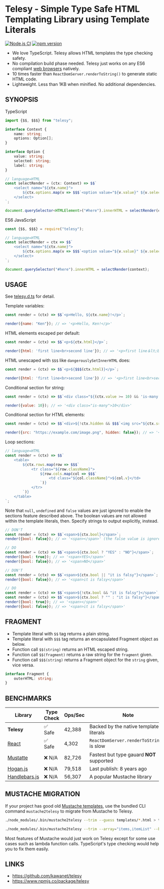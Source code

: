# Telesy - Simple Type Safe HTML Templating Library using Template Literals

[![Node.js CI](https://github.com/kawanet/telesy/workflows/Node.js%20CI/badge.svg?branch=main)](https://github.com/kawanet/telesy/actions/)
[![npm version](https://img.shields.io/npm/v/telesy)](https://www.npmjs.com/package/telesy)

- We love TypeScript. Telesy allows HTML templates the type checking safety.
- No compilation build phase needed. Telesy just works on any ES6 compliant [web browsers](https://developer.mozilla.org/en-US/docs/Web/JavaScript/Reference/Template_literals#browser_compatibility) natively.
- 10 times faster than `ReactDomServer.renderToString()` to generate static HTML code.
- Lightweight. Less than 1KB when minified. No additional dependencies.

## SYNOPSIS

TypeScript

```typescript
import {$$, $$$} from "telesy";

interface Context {
    name: string;
    options: Option[];
}

interface Option {
    value: string;
    selected: string;
    label: string;
}

// language=HTML
const selectRender = (ctx: Context) => $$`
    <select name="${ctx.name}">
        ${ctx.options.map(v => $$$`<option value="${v.value}" ${v.selected}>${v.label}</option>`)}
    </select>
`;

document.querySelector<HTMLElement>("#here").innerHTML = selectRender(context);
```

ES6 JavaScript

```typescript
const {$$, $$$} = require("telesy");

// language=HTML
const selectRender = ctx => $$`
    <select name="${ctx.name}">
        ${ctx.options.map(v => $$$`<option value="${v.value}" ${v.selected}>${v.label}</option>`)}
    </select>
`;

document.querySelector("#here").innerHTML = selectRender(context);
```

## USAGE

See [telesy.d.ts](https://github.com/kawanet/telesy/blob/main/types/telesy.d.ts) for detail.

Template variables:

```js
const render = (ctx) => $$`<p>Hello, ${ctx.name}!</p>`;

render({name: "Ken"}); // => '<p>Hello, Ken!</p>'
```

HTML elements escaped per default:

```js
const render = (ctx) => $$`<p>${ctx.html}</p>`;

render({html: 'first line<br>second line'}); // => '<p>first line＆lt;br＆gt;second line</p>'
```

HTML unescaped with `$$$` like `dangerouslySetInnerHTML` does:

```js
const render = (ctx) => $$`<p>${$$$(ctx.html)}</p>`;

render({html: 'first line<br>second line'}) // => '<p>first line<br>second line</p>'
```

Conditional section for string:

```js
const render = (ctx) => $$`<div class="${(ctx.value >= 10) && 'is-many'}">${ctx.value}</div>`;

render({value: 10}); // => '<div class="is-many">10</div>'
```

Conditional section for HTML elements:

```js
const render = (ctx) => $$`<div>${!ctx.hidden && $$$`<img src="${ctx.src}">`}</div>`;

render({src: "https://example.com/image.png", hidden: false}); // => '<div><img src="https://example.com/image.png"></div>'
```

Loop sections:

```js
// language=HTML
const render = (ctx) => $$`
    <table>
        ${ctx.rows.map(row => $$$`
            <tr class="${row.className}">
                ${row.cols.map(col => $$$`
                    <td class="${col.className}">${col.v}</td>
                `)}
            </tr>
        `)}
    </table>
`;
```

Note that `null`, `undefined` and `false` values are just ignored to enable the sections feature described above.
The boolean values are not allowed within the template literals, then. Specify strings to output explicitly, instead.

```js
// DON'T
const render = (ctx) => $$`<span>${ctx.bool}</span>`;
render({bool: false}); // => '<span></span>' (the false value is ignored)

// DO
const render = (ctx) => $$`<span>${ctx.bool ? "YES" : "NO"}</span>`;
render({bool: true}); // => '<span>YES</span>'
render({bool: false}); // => '<span>NO</span>'
```

```js
// DON'T
const render = (ctx) => $$`<span>${ctx.bool || "it is falsy"}</span>`;
render({bool: false}); // => '<span>it is falsy</span>'

// DO
const render = (ctx) => $$`<span>${!ctx.bool && "it is falsy"}</span>`;
const render = (ctx) => $$`<span>${ctx.bool ? "" : "it is falsy"}</span>`;
render({bool: true}); // => '<span></span>'
render({bool: false}); // => '<span>it is falsy</span>'
```

## FRAGMENT

- Template literal with `$$` tag returns a plain string.
- Template literal with `$$$` tag returns an encapsulated Fragment object as below.
- Function call `$$(string)` returns an HTML escaped string.
- Function call `$$(fragment)` returns a raw string for the `fragment` given.
- Function call `$$$(string)` returns a Fragment object for the `string` given, vice versa.

```typescript
interface Fragment {
    outerHTML: string;
}
```

## BENCHMARKS

| Library                                                   | Type Check | Ops/Sec | Note                                      |
|-----------------------------------------------------------|------------|---------|-------------------------------------------|
| **Telesy**                                                | ✅ Safe    | 42,388  | Backed by the native template literals    |
| [React](https://www.npmjs.com/package/react-dom)          | ✅ Safe    | 4,302   | `ReactDomServer.renderToString()` is slow |
| [Mustatte](https://www.npmjs.com/package/mustatte)        | ❌ N/A     | 82,726  | Fastest but type gauard **NOT** supported |
| [Hogan.js](https://www.npmjs.com/package/hogan.js)        | ❌ N/A     | 79,518  | Last publish: 8 years ago                 |
| [Handlebars.js](https://www.npmjs.com/package/handlebars) | ❌ N/A     | 56,307  | A popular Mustache library                |

## MUSTACHE MIGRATION

If your project has good old [Mustache templates](http://mustache.github.io/),
use the bundled CLI command `mustache2telesy` to migrate from Mustache to Telesy.

```sh
./node_modules/.bin/mustache2telesy --trim --guess templates/*.html > templates.ts

./node_modules/.bin/mustache2telesy --trim --array="items,itemList" --boolean="selected,deleted" templates/*.html > templates.ts
```

Most features of Mustache would just work on Telesy except for some use cases such as lambda function calls.
TypeScript's type checking would help you to fix them easily.

## LINKS

- https://github.com/kawanet/telesy
- https://www.npmjs.co/package/telesy
